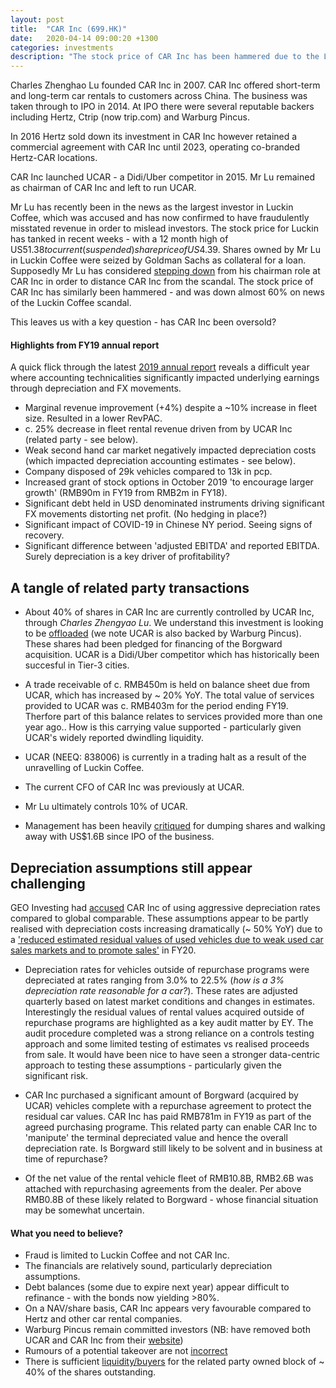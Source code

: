 ```yaml
---
layout: post
title:  "CAR Inc (699.HK)"
date:   2020-04-14 09:00:20 +1300
categories: investments
description: "The stock price of CAR Inc has been hammered due to the Luckin Coffee scandal. Has CAR Inc been oversold? A quick look at ongoing related party issues and key financial risks before considering the high risk of fraud"
---
```


Charles Zhenghao Lu founded CAR Inc in 2007. CAR Inc offered short-term and long-term car rentals to customers across China. The business was taken through to IPO in 2014. At IPO there were several reputable backers including Hertz, Ctrip (now trip.com) and Warburg Pincus.

In 2016 Hertz sold down its investment in CAR Inc however retained a commercial agreement with CAR Inc until 2023, operating co-branded Hertz-CAR locations.

CAR Inc launched UCAR - a Didi/Uber competitor in 2015. Mr Lu remained as chairman of CAR Inc and left to run UCAR. 

Mr Lu has recently been in the news as the largest investor in Luckin Coffee, which was accused and has now confirmed to have fraudulently misstated revenue in order to mislead investors. The stock price for Luckin has tanked in recent weeks - with a 12 month high of US$51.38 to current (suspended) share price of US$4.39. Shares owned by Mr Lu in Luckin Coffee were seized by Goldman Sachs as collateral for a loan. Supposedly Mr Lu has considered [stepping down](https://www.ft.com/content/4c667e19-3e33-483f-b263-88190b7fc4ba) from his chairman role at CAR Inc in order to distance CAR Inc from the scandal. The stock price of CAR Inc has similarly been hammered - and was down almost 60% on news of the Luckin Coffee scandal.

This leaves us with a key question - has CAR Inc been oversold?

#### Highlights from FY19 annual report
A quick flick through the latest [2019 annual report](http://northeurope.blob.euroland.com/press-releases-attachments/1205665/HKEX-EPS_20200401_9218569-0.PDF) reveals a difficult year where accounting technicalities significantly impacted underlying earnings through depreciation and FX movements.
- Marginal revenue improvement (+4%) despite a ~10% increase in fleet size. Resulted in a lower RevPAC.
- c. 25% decrease in fleet rental revenue driven from by UCAR Inc (related party - see below).
- Weak second hand car market negatively impacted depreciation costs (which impacted depreciation accounting estimates - see below).
- Company disposed of 29k vehicles compared to 13k in pcp.
- Increased grant of stock options in October 2019 'to encourage larger growth' (RMB90m in FY19 from RMB2m in FY18).
- Significant debt held in USD denominated instruments driving significant FX movements distorting net profit. (No hedging in place?)
- Significant impact of COVID-19 in Chinese NY period. Seeing signs of recovery.
- Significant difference between 'adjusted EBITDA' and reported EBITDA. Surely depreciation is a key driver of profitability?


## A tangle of related party transactions
- About 40% of shares in CAR Inc are currently controlled by UCAR Inc, through _Charles Zhengyao Lu_. We understand this investment is looking to be [offloaded](http://northeurope.blob.euroland.com/press-releases-attachments/1206937/HKEX-EPS_20200409_9230747-0.PDF) (we note UCAR is also backed by Warburg Pincus). These shares had been pledged for financing of the Borgward acquisition. UCAR is a Didi/Uber competitor which has historically been succesful in Tier-3 cities.

- A trade receivable of c. RMB450m is held on balance sheet due from UCAR, which has increased by ~ 20% YoY. The total value of services provided to UCAR was c. RMB403m for the period ending FY19. Therfore part of this balance relates to services provided more than one year ago.. How is this carrying value supported - particularly given UCAR's widely reported dwindling liquidity.

- UCAR (NEEQ: 838006) is currently in a trading halt as a result of the unravelling of Luckin Coffee.

- The current CFO of CAR Inc was previously at UCAR.

- Mr Lu ultimately controls 10% of UCAR.

- Management has been heavily [critiqued](https://drive.google.com/file/d/1LKOYMpXVo1ssbWQx8j4G3-strg6mpQ7F/view) for dumping shares and walking away with US$1.6B since IPO of the business.


## Depreciation assumptions still appear challenging

GEO Investing had [accused](https://geoinvesting.com/car-inc-0699-hk-heading-toward-cliff/) CAR Inc of using aggressive depreciation rates compared to global comparable. These assumptions appear to be partly realised with depreciation costs increasing dramatically (~ 50% YoY) due to a ['reduced estimated residual values of used vehicles due to weak used car sales markets and to promote sales'](http://northeurope.blob.euroland.com/press-releases-attachments/1196050/HKEX-EPS_20200221_9162073-0.PDF) in FY20.

- Depreciation rates for vehicles outside of repurchase programs were depreciated at rates ranging from 3.0% to 22.5% (*how is a 3% depreciation rate reasonable for a car?*). These rates are adjusted quarterly based on latest market conditions and changes in estimates. Interestingly the residual values of rental values acquired outside of repurchase programs are highlighted as a key audit matter by EY. The audit procedure completed was a strong reliance on a controls testing approach and some limited testing of estimates vs realised proceeds from sale. It would have been nice to have seen a stronger data-centric approach to testing these assumptions - particularly given the significant risk.

- CAR Inc purchased a significant amount of Borgward (acquired by UCAR) vehicles complete with a repurchase agreement to protect the residual car values. CAR Inc has paid RMB781m in FY19 as part of the agreed purchasing programe. This related party can enable CAR Inc to 'manipute' the terminal depreciated value and hence the overall depreciation rate. Is Borgward still likely to be solvent and in business at time of repurchase?

- Of the net value of the rental vehicle fleet of RMB10.8B, RMB2.6B was attached with repurchasing agreements from the dealer. Per above RMB0.8B of these likely related to Borgward - whose financial situation may be somewhat uncertain.



#### What you need to believe?

- Fraud is limited to Luckin Coffee and not CAR Inc.
- The financials are relatively sound, particularly depreciation assumptions.
- Debt balances (some due to expire next year) appear difficult to refinance - with the bonds now yielding >80%.
- On a NAV/share basis, CAR Inc appears very favourable compared to Hertz and other car rental companies. 
- Warburg Pincus remain committed investors (NB: have removed both UCAR and CAR Inc from their [website](https://web.archive.org/web/20190819155622/warburgpincus.com/industry/geography/china/))
- Rumours of a potential takeover are not [incorrect](https://pandaily.com/ctrip-considering-takeover-of-car-a-car-rental-company-owned-by-luckin-chairman/) 
- There is sufficient [liquidity/buyers](https://www.bloomberg.com/opinion/articles/2020-04-09/luckin-coffee-s-corporate-accounting-scandal-hits-bond-investors) for the related party owned block of ~ 40% of the shares outstanding.








